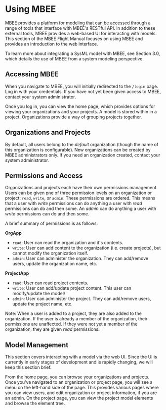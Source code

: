 # Using MBEE

MBEE provides a platform for modeling that can be accessed through a range of
tools that interface with MBEE's RESTful API. In addition to these external 
tools, MBEE provides a web-based UI for interacting with models. This section
of the MBEE Flight Manual focuses on using MBEE and provides an introduction
to the web interface.

To learn more about integrating a SysML model with MBEE, see
Section 3.0, which details the use of MBEE from a system modeling perspective.

## Accessing MBEE
When you navigate to MBEE, you will initially redirected to the `/login` page. 
Log in with your credentials. If you have not yet been given access to MBEE,
contact your system administrator. 

Once you log in, you can view the home page, which provides options for viewing 
your organizations and your projects. A model is stored within in a project. 
Organizations provide a way of grouping projects together.

## Organizations and Projects

By default, all users belong to the *default* organization (though the name of
this organization is configurable). New organizations can be created by MBEE 
administrators only. If you need an organization created, contact your system
administrator.

## Permissions and Access

Organizations and projects each have their own permissions management. 
Users can be given pne of three permission levels on an organization or
project: `read`, `write`, or `admin`. These permissions are ordered. This means
 that a user with *write* permissions can do anything a user with *read* 
 permissions can do and then some. An *admin* can do anything a user with 
 *write* permissions can do and then some.
 
 A brief summary of permissions is as follows:

**OrgApp**
- `read`: User can read the organization and it's contents.
- `write`: User can add content to the organization (i.e. create projects), but
cannot modify the organization itself.
- `admin`: User can administer the organization. They can add/remove users, 
update the organization name, etc.

**ProjectApp**
- `read`: User can read project contents. 
- `write`: User can add/update project content. This user can modify/update the
model/ 
- `admin`: User can administer the project. They can add/remove users, 
update the project name, etc.

Note: When a user is added to a project, they are also added to the 
organization. If the user is already a member of the organization, their 
permissions are unaffected. If they were not yet a member of the organization,
they are given *read* permissions.

## Model Management

This section covers interacting with a model via the web UI. Since the UI
is currently in early stages of development and is rapidly changing, we will
keep this section brief.

From the home page, you can browse your organizations and projects. Once you've
navigated to an organization or project page, you will see a menu on the left-hand 
side of the page. This provides various pages where you can view users, and
edit organization or project information, if you are an admin. On the project page,
you can view the project model elements and browse the element tree.
